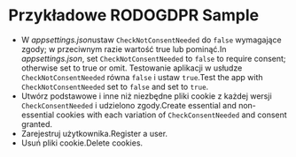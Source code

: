 # <a name="gdpr-sample"></a><span data-ttu-id="0aabb-101">Przykładowe RODO</span><span class="sxs-lookup"><span data-stu-id="0aabb-101">GDPR Sample</span></span>

* <span data-ttu-id="0aabb-102">W *appsettings.json*ustaw `CheckNotConsentNeeded` do `false` wymagające zgody; w przeciwnym razie wartość true lub pominąć.</span><span class="sxs-lookup"><span data-stu-id="0aabb-102">In *appsettings.json*, set `CheckNotConsentNeeded` to `false` to require consent; otherwise set to true or omit.</span></span> <span data-ttu-id="0aabb-103">Testowanie aplikacji w usłudze `CheckNotConsentNeeded` równa `false` i ustaw `true`.</span><span class="sxs-lookup"><span data-stu-id="0aabb-103">Test the app with `CheckNotConsentNeeded` set to `false` and set to `true`.</span></span>
* <span data-ttu-id="0aabb-104">Utwórz podstawowe i inne niż niezbędne pliki cookie z każdej wersji `CheckConsentNeeded` i udzielono zgody.</span><span class="sxs-lookup"><span data-stu-id="0aabb-104">Create essential and non-essential cookies with each variation of `CheckConsentNeeded` and consent granted.</span></span>
* <span data-ttu-id="0aabb-105">Zarejestruj użytkownika.</span><span class="sxs-lookup"><span data-stu-id="0aabb-105">Register a user.</span></span>
* <span data-ttu-id="0aabb-106">Usuń pliki cookie.</span><span class="sxs-lookup"><span data-stu-id="0aabb-106">Delete cookies.</span></span>
